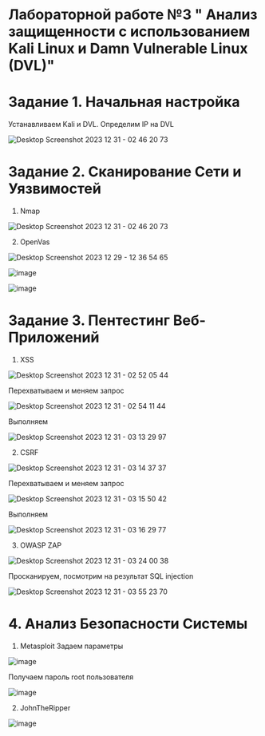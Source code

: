 # Лабораторной работе №3 " Анализ защищенности с использованием Kali Linux и Damn Vulnerable Linux (DVL)"

# Задание 1. Начальная настройка

 Устанавливаем Kali и DVL. Определим IP на DVL

  ![Desktop Screenshot 2023 12 31 - 02 46 20 73](https://github.com/hipster-x/Lab-3/assets/145153023/20a80989-e076-4b5f-a2b7-1ef0acfaafb5)

# Задание 2. Сканирование Сети и Уязвимостей

 1. Nmap
 
  ![Desktop Screenshot 2023 12 31 - 02 46 20 73](https://github.com/hipster-x/Lab-3/assets/145153023/f6b493ce-4b79-4a3d-bb09-bbec788ec798)

 2. OpenVas

 ![Desktop Screenshot 2023 12 29 - 12 36 54 65](https://github.com/hipster-x/Lab-3/assets/145153023/b5766689-5d6f-4f0d-9e2f-3547896df275)

 ![image](https://github.com/hipster-x/Lab-3/assets/145153023/f68be28e-4238-43cf-9a61-9cd413875bd4)

 ![image](https://github.com/hipster-x/Lab-3/assets/145153023/d89d152a-2549-43f8-b674-dcb5b11c0480)

 # Задание 3. Пентестинг Веб-Приложений
 1. XSS 

 ![Desktop Screenshot 2023 12 31 - 02 52 05 44](https://github.com/hipster-x/Lab-3/assets/145153023/90248db5-8ae5-46de-9fbe-e9c73edc462a)

 Перехватываем и меняем запрос

  ![Desktop Screenshot 2023 12 31 - 02 54 11 44](https://github.com/hipster-x/Lab-3/assets/145153023/39da88f6-2cb7-40b7-b906-d1ec8032d44a)

 Выполняем 

 ![Desktop Screenshot 2023 12 31 - 03 13 29 97](https://github.com/hipster-x/Lab-3/assets/145153023/69958f2d-0bf8-4f90-ae8c-b42c7d2086bb)

 2. CSRF

 ![Desktop Screenshot 2023 12 31 - 03 14 37 37](https://github.com/hipster-x/Lab-3/assets/145153023/e80d7375-40e5-415d-8293-732957bce460)

 Перехватываем и меняем запрос
 
  ![Desktop Screenshot 2023 12 31 - 03 15 50 42](https://github.com/hipster-x/Lab-3/assets/145153023/89a9ac6c-558a-486a-8d5c-a51c07950f13)

  Выполняем 

 ![Desktop Screenshot 2023 12 31 - 03 16 29 77](https://github.com/hipster-x/Lab-3/assets/145153023/fc01fc50-13ac-4275-8b40-b00e545eddf7)

 3. OWASP ZAP

 ![Desktop Screenshot 2023 12 31 - 03 24 00 38](https://github.com/hipster-x/Lab-3/assets/145153023/2fe369ee-dd7e-4249-983c-4eddaa87d6a0)

  Просканируем, посмотрим на результат SQL injection

   ![Desktop Screenshot 2023 12 31 - 03 55 23 70](https://github.com/hipster-x/Lab-3/assets/145153023/913955da-b830-49f2-8c7d-0e6702350ce7)

 # 4. Анализ Безопасности Системы

  1. Metasploit
 Задаем параметры
 
  ![image](https://github.com/hipster-x/Lab-3/assets/145153023/c1b99f75-3600-42bf-8fbe-64cfcd389e33)

 Получаем пароль root пользователя

 ![image](https://github.com/hipster-x/Lab-3/assets/145153023/75bdf985-af50-45c0-8dfd-b13961d3d527)

  2. JohnTheRipper

 ![image](https://github.com/hipster-x/Lab-3/assets/145153023/3c459940-c996-400d-8384-4819fb2c4633)


